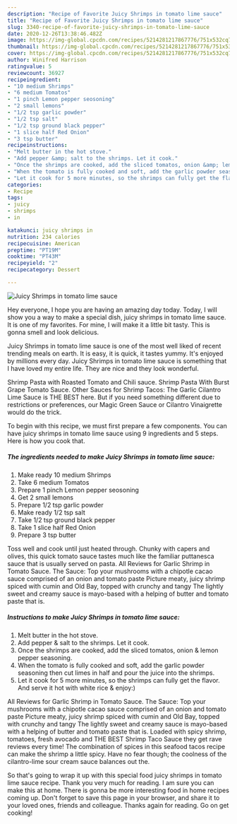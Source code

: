 ```yaml
---
description: "Recipe of Favorite Juicy Shrimps in tomato lime sauce"
title: "Recipe of Favorite Juicy Shrimps in tomato lime sauce"
slug: 3340-recipe-of-favorite-juicy-shrimps-in-tomato-lime-sauce
date: 2020-12-26T13:38:46.482Z
image: https://img-global.cpcdn.com/recipes/5214281217867776/751x532cq70/juicy-shrimps-in-tomato-lime-sauce-recipe-main-photo.jpg
thumbnail: https://img-global.cpcdn.com/recipes/5214281217867776/751x532cq70/juicy-shrimps-in-tomato-lime-sauce-recipe-main-photo.jpg
cover: https://img-global.cpcdn.com/recipes/5214281217867776/751x532cq70/juicy-shrimps-in-tomato-lime-sauce-recipe-main-photo.jpg
author: Winifred Harrison
ratingvalue: 5
reviewcount: 36927
recipeingredient:
- "10 medium Shrimps"
- "6 medium Tomatos"
- "1 pinch Lemon pepper seosoning"
- "2 small lemons"
- "1/2 tsp garlic powder"
- "1/2 tsp salt"
- "1/2 tsp ground black pepper"
- "1 slice half Red Onion"
- "3 tsp butter"
recipeinstructions:
- "Melt butter in the hot stove."
- "Add pepper &amp; salt to the shrimps. Let it cook."
- "Once the shrimps are cooked, add the sliced tomatos, onion &amp; lemon pepper seasoning."
- "When the tomato is fully cooked and soft, add the garlic powder seasoning then cut limes in half and pour the juice into the shrimps."
- "Let it cook for 5 more minutes, so the shrimps can fully get the flavor. And serve it hot with white rice &amp; enjoy:)"
categories:
- Recipe
tags:
- juicy
- shrimps
- in

katakunci: juicy shrimps in 
nutrition: 234 calories
recipecuisine: American
preptime: "PT19M"
cooktime: "PT43M"
recipeyield: "2"
recipecategory: Dessert

---
```



![Juicy Shrimps in tomato lime sauce](https://img-global.cpcdn.com/recipes/5214281217867776/751x532cq70/juicy-shrimps-in-tomato-lime-sauce-recipe-main-photo.jpg)

Hey everyone, I hope you are having an amazing day today. Today, I will show you a way to make a special dish, juicy shrimps in tomato lime sauce. It is one of my favorites. For mine, I will make it a little bit tasty. This is gonna smell and look delicious.

Juicy Shrimps in tomato lime sauce is one of the most well liked of recent trending meals on earth. It is easy, it is quick, it tastes yummy. It's enjoyed by millions every day. Juicy Shrimps in tomato lime sauce is something that I have loved my entire life. They are nice and they look wonderful.

Shrimp Pasta with Roasted Tomato and Chili sauce. Shrimp Pasta With Burst Grape Tomato Sauce. Other Sauces for Shrimp Tacos: The Garlic Cilantro Lime Sauce is THE BEST here. But if you need something different due to restrictions or preferences, our Magic Green Sauce or Cilantro Vinaigrette would do the trick.


To begin with this recipe, we must first prepare a few components. You can have juicy shrimps in tomato lime sauce using 9 ingredients and 5 steps. Here is how you cook that.

<!--inarticleads1-->

##### The ingredients needed to make Juicy Shrimps in tomato lime sauce:

1. Make ready 10 medium Shrimps
1. Take 6 medium Tomatos
1. Prepare 1 pinch Lemon pepper seosoning
1. Get 2 small lemons
1. Prepare 1/2 tsp garlic powder
1. Make ready 1/2 tsp salt
1. Take 1/2 tsp ground black pepper
1. Take 1 slice half Red Onion
1. Prepare 3 tsp butter


Toss well and cook until just heated through. Chunky with capers and olives, this quick tomato sauce tastes much like the familiar puttanesca sauce that is usually served on pasta. All Reviews for Garlic Shrimp in Tomato Sauce. The Sauce: Top your mushrooms with a chipotle cacao sauce comprised of an onion and tomato paste Picture meaty, juicy shrimp spiced with cumin and Old Bay, topped with crunchy and tangy The lightly sweet and creamy sauce is mayo-based with a helping of butter and tomato paste that is. 

<!--inarticleads2-->

##### Instructions to make Juicy Shrimps in tomato lime sauce:

1. Melt butter in the hot stove.
1. Add pepper &amp; salt to the shrimps. Let it cook.
1. Once the shrimps are cooked, add the sliced tomatos, onion &amp; lemon pepper seasoning.
1. When the tomato is fully cooked and soft, add the garlic powder seasoning then cut limes in half and pour the juice into the shrimps.
1. Let it cook for 5 more minutes, so the shrimps can fully get the flavor. And serve it hot with white rice &amp; enjoy:)


All Reviews for Garlic Shrimp in Tomato Sauce. The Sauce: Top your mushrooms with a chipotle cacao sauce comprised of an onion and tomato paste Picture meaty, juicy shrimp spiced with cumin and Old Bay, topped with crunchy and tangy The lightly sweet and creamy sauce is mayo-based with a helping of butter and tomato paste that is. Loaded with spicy shrimp, tomatoes, fresh avocado and THE BEST Shrimp Taco Sauce they get rave reviews every time! The combination of spices in this seafood tacos recipe can make the shrimp a little spicy. Have no fear though; the coolness of the cilantro-lime sour cream sauce balances out the. 

So that's going to wrap it up with this special food juicy shrimps in tomato lime sauce recipe. Thank you very much for reading. I am sure you can make this at home. There is gonna be more interesting food in home recipes coming up. Don't forget to save this page in your browser, and share it to your loved ones, friends and colleague. Thanks again for reading. Go on get cooking!
